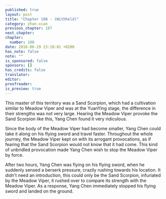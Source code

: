 ```yaml
---
published: true
layout: post
title: "Chapter 108 - (Withheld)"
category: zhan-xian
previous_chapter: 107
next_chapter:
chapter:
  number: 108
date: 2016-06-29 23:10:01 +0200
has_note: false
note: ""
is_sponsored: false
sponsors: []
has_credits: false
translator:
editor:
proofreader:
is_preview: true
---
```

This master of this territory was a Sand Scorpion, which had a cultivation similar to Meadow Viper and was at the YuanYing stage, the difference in their strengths was not very large. Hearing the Meadow Viper provoke the Sand Scorpion like this, Yang Chen found it very ridiculous.

Since the body of the Meadow Viper had become smaller, Yang Chen could take it along on his flying sword and travel faster. Throughout the whole journey, the Meadow Viper kept on with its arrogant provocations, as if fearing that the Sand Scorpion would not know that it had come. This kind of unbridled provocation made Yang Chen wish to stop the Meadow Viper by force.

After two hours, Yang Chen was flying on his flying sword, when he suddenly sensed a berserk pressure, crazily rushing towards his location. It didn’t need an introduction, this could only be the Sand Scorpion, infuriated by the Meadow Viper, it rushed over to compare its strength with the Meadow Viper. As a response, Yang Chen immediately stopped his flying sword and landed on the ground.
